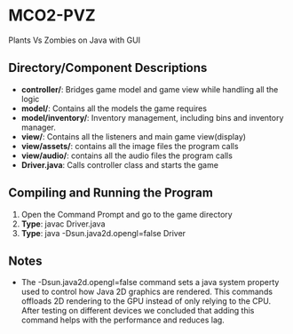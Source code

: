 # MCO2-PVZ

Plants Vs Zombies on Java with GUI

## Directory/Component Descriptions
- **controller/**: Bridges game model and game view while handling all the logic
- **model/**: Contains all the models the game requires
- **model/inventory/**: Inventory management, including bins and inventory manager.
- **view/**: Contains all the listeners and main game view(display)
- **view/assets/**: contains all the image files the program calls
- **view/audio/**: contains all the audio files the program calls
- **Driver.java**: Calls controller class and starts the game

## Compiling and Running the Program
1. Open the Command Prompt and go to the game directory
2. **Type**: javac Driver.java
3. **Type**: java -Dsun.java2d.opengl=false Driver

## Notes
- The -Dsun.java2d.opengl=false command sets a java system property used to control how Java 2D graphics are rendered. This commands offloads 2D rendering to the GPU instead of only relying to the CPU. After testing on different devices we concluded that adding this command helps with the performance and reduces lag.
